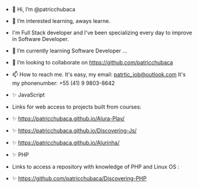 
- 👋 Hi, I’m @patricchubaca
- 👀  I’m interested learning, aways learne.
- I'm Full Stack developer and I've been specializing every day to improve in Software Developer.
- 🌱 I’m currently learning Software Developer ...
- 💞️ I’m looking to collaborate on https://github.com/patricchubaca
- 📫 How to reach me. It's easy, my email: patrtic_job@outlook.com It's my phonenumber: +55 (41) 9 9803-8642

-  ✨ JavaScript
  - Links for web access to projects built from courses:
  -  ✨ https://patricchubaca.github.io/Alura-Play/
  -  ✨ https://patricchubaca.github.io/Discovering-Js/
  -  ✨ https://patricchubaca.github.io/Alurinha/

-  ✨ PHP
  - Links to access a repository with knowledge of PHP and Linux OS :
  - ✨ https://github.com/patricchubaca/Discovering-PHP

